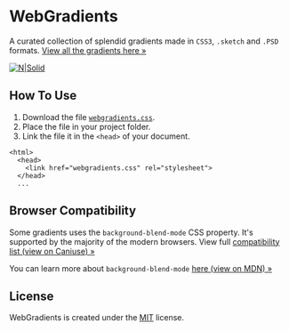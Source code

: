 # WebGradients
A curated collection of splendid gradients made in `CSS3`, `.sketch` and `.PSD` formats. 
[View all the gradients here »](https://webgradients.com)

[![N|Solid](https://beta.airtap.co/img/components/footer/logo-itmeo.svg)](https://itmeo.com)



## How To Use
1. Download the file [`webgradients.css`](https://github.com/itmeo/webgradients/blob/master/webgradients.css).
2. Place the file in your project folder.
3. Link the file it in the `<head>` of your document.

```
<html>
  <head>
    <link href="webgradients.css" rel="stylesheet">
  </head>
  ...
```

## Browser Compatibility
Some gradients uses the `background-blend-mode` CSS property. It's supported by the majority of the modern browsers. 
View full [compatibility list (view on Caniuse) »](http://caniuse.com/#search=background-blend-mode) 

You can learn more about `background-blend-mode` [here (view on MDN) »](https://developer.mozilla.org/en-US/docs/Web/CSS/background-blend-mode) 
## License
WebGradients is created under the [MIT](http://opensource.org/licenses/MIT) license.


